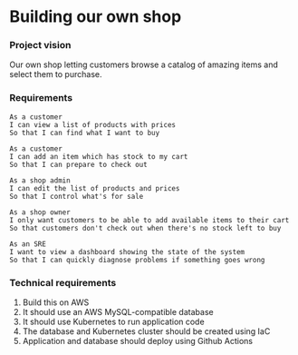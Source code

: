 # Building our own shop

### Project vision
Our own shop letting customers browse a catalog of amazing items and select them to purchase.

### Requirements

```
As a customer
I can view a list of products with prices
So that I can find what I want to buy
```
```
As a customer
I can add an item which has stock to my cart
So that I can prepare to check out
```
```
As a shop admin
I can edit the list of products and prices
So that I control what's for sale
```
```
As a shop owner
I only want customers to be able to add available items to their cart
So that customers don't check out when there's no stock left to buy
```
```
As an SRE
I want to view a dashboard showing the state of the system
So that I can quickly diagnose problems if something goes wrong
```

### Technical requirements
1. Build this on AWS
1. It should use an AWS MySQL-compatible database
1. It should use Kubernetes to run application code
1. The database and Kubernetes cluster should be created using IaC
1. Application and database should deploy using Github Actions
